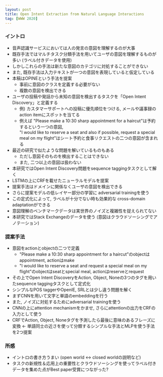 ```yaml
---
layout: post
title: Open Intent Extraction from Natural Language Interactions
tag: [WWW 2020] 
---
```


<!--more-->

### イントロ
- 音声認識サービスにおいては人の発言の意図を理解するのが大事
- 既存手法ではマルチタスク分類手法を用いてユーザの意図を理解するものが多い (ラベル付きデータを使用)
- しかしこれらの手法は新たな意図のカテゴリに対処することができない
- また, 既存手法は入力テキストが一つの意図を表現していると仮定している
- 本稿はOPINEという手法を提案
  - 事前に意図のクラスを定義する必要がない
  - 複数の意図を検出できる
- ユーザの投稿や発話から未知の意図を検出するタスクを「Open Intent Discovery」と定義する
  - 例) カスタマーサポートへの投稿に優先順位をつける, メールや議事録のaction itemにスポットを当てる
  - 例えば "Please make a 10:30 sharp appointment for a haircut"は予約するという一つの意図,<br> 
    "I would like to reserve a seat and also if possible, request a special meal on my flight"はシート予約と食事リクエストの二つの意図が含まれる
- 最近の研究で似たような問題を解いているものもある
  - ただし意図そのものを検出することはできない
  - また, 二つ以上の意図は扱わない 
- 本研究ではOpen Intent Discovery問題をsequence taggingタスクとして解く
- LSTMの上にCRFを載せたニューラルモデルを提案
- 提案手法はドメインに関係なくユーザの意図を検出できる
- さらに提案モデルの低レイヤー部分の学習に adversarial trainingを使う
- この定式化によって, ラベルが十分でない時も効果的な cross-domain adaptationができる
- 意図理解のベンチマークデータは実世界のノイズと複雑性を捉えられてない
- 本研究ではStack Exchangeのデータを使う (意図はクラウドソーシングでアノテーション)

### 提案手法
- 意図をactionとobjectの二つで定義
  - "Please make a 10:30 sharp appointment for a haircut"のobjectはappointment, actionはmake
  - "I would like to reserve a seat and request a special meal on my flight"のobjectはseatとspecial meal, actionはreserveとrequest
- その上でOpen Intent DiscoveryをAction, Object, Noneの3つのタグを用いたsequence taggingタスクとして定式化
- シンプルなPOS taggerやOpenIE, SRLとは少し違う問題を解く
- まずCNNを用いて文字と単語のembeddingを行う
- また, ノイズに対処するためにadversarial trainingを使う
- CNNの上にattention mechanismをかませ, さらにattentionの出力をCRFの入力として使う
- CRFでAction, Object, Noneタグを予測したら最後に意味のあるフレーズに変換 <- 単語同士の近さを使って分類するシンプルな手法とMLPを使う手法を2つ提案


### 所感
- イントロの書き方うまい (open world <-> closed worldの説明など)
- タスクの新規性＆応用上の重要性とクラウドソーシングを使ってラベル付きデータを集めた点がBest paper受賞につながった?
